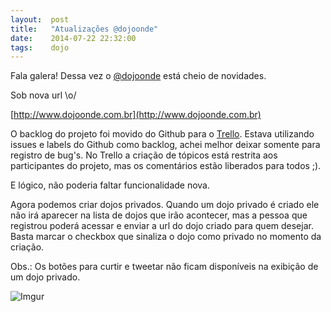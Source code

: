 ```yaml
---
layout:  post
title:   "Atualizações @dojoonde"
date:    2014-07-22 22:32:00
tags:    dojo
---
```


Fala galera! Dessa vez o [@dojoonde](http://twitter.com/dojoonde) está cheio de novidades.

Sob nova url \o/

[http://www.dojoonde.com.br](http://www.dojoonde.com.br)

O backlog do projeto foi movido do Github para o [Trello](https://trello.com/b/bAjUJedk/dojo-onde). Estava utilizando issues e labels do Github como backlog, achei melhor deixar somente para registro de bug's. No Trello a criação de tópicos está restrita aos participantes do projeto, mas os comentários estão liberados para todos ;).

E lógico, não poderia faltar funcionalidade nova. 

Agora podemos criar dojos privados. Quando um dojo privado é criado ele não irá aparecer na lista de dojos que irão acontecer, mas a pessoa que registrou poderá acessar e enviar a url do dojo criado para quem desejar. Basta marcar o checkbox que sinaliza o dojo como privado no momento da criação. 

Obs.: Os botões para curtir e tweetar não ficam disponíveis na exibição de um dojo privado.

![Imgur](http://i.imgur.com/huMYNf4.png "Imgur")
